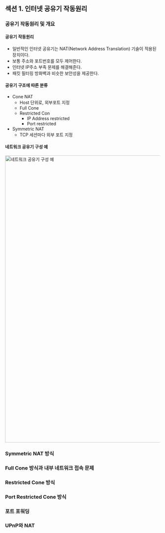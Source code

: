 ## 섹션 1. 인터넷 공유기 작동원리

### 공유기 작동원리 및 개요

#### 공유기 작동원리

- 일반적인 인터넷 공유기는 NAT(Network Address Translation) 기술이 적용된 장치이다.
- 보통 주소와 포트번호를 모두 제어한다.
- 인터넷 IP주소 부족 문제를 해결해준다.
- 패킷 필터링 방화벽과 비슷한 보안성을 제공한다.

#### 공유기 구조에 따른 분류

- Cone NAT
    - Host 단위로, 외부포트 지정
    - Full Cone
    - Restricted Con
        - IP Address restricted
        - Port restricted
- Symmetric NAT
    - TCP 세션마다 외부 포트 지정

#### 네트워크 공유기 구성 예

<img width="934" alt="네트워크 공유기 구성 예" src="https://user-images.githubusercontent.com/64997245/218309510-a48d5f39-367b-4362-af7f-020aece9efa7.png">

### Symmetric NAT 방식

### Full Cone 방식과 내부 네트워크 접속 문제

### Restricted Cone 방식

### Port Restricted Cone 방식

### 포트 포워딩

### UPnP와 NAT
